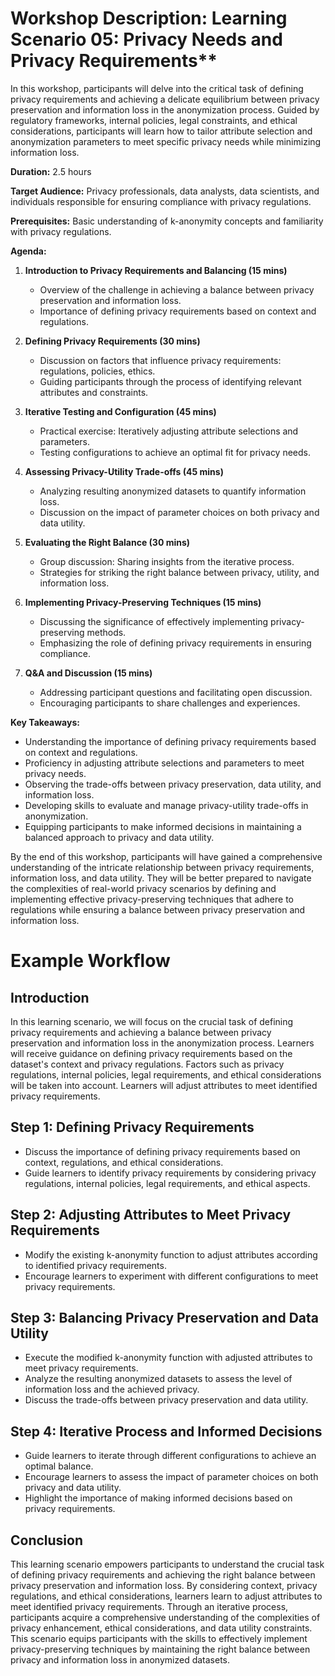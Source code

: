 # Workshop Description: Learning Scenario 05: Privacy Needs and Privacy Requirements**

In this workshop, participants will delve into the critical task of defining privacy requirements and achieving a delicate equilibrium between privacy preservation and information loss in the anonymization process. Guided by regulatory frameworks, internal policies, legal constraints, and ethical considerations, participants will learn how to tailor attribute selection and anonymization parameters to meet specific privacy needs while minimizing information loss.

**Duration:** 2.5 hours

**Target Audience:** Privacy professionals, data analysts, data scientists, and individuals responsible for ensuring compliance with privacy regulations.

**Prerequisites:** Basic understanding of k-anonymity concepts and familiarity with privacy regulations.

**Agenda:**

1.  **Introduction to Privacy Requirements and Balancing (15 mins)**
    
    -   Overview of the challenge in achieving a balance between privacy preservation and information loss.
    -   Importance of defining privacy requirements based on context and regulations.
2.  **Defining Privacy Requirements (30 mins)**
    
    -   Discussion on factors that influence privacy requirements: regulations, policies, ethics.
    -   Guiding participants through the process of identifying relevant attributes and constraints.
3.  **Iterative Testing and Configuration (45 mins)**
    
    -   Practical exercise: Iteratively adjusting attribute selections and parameters.
    -   Testing configurations to achieve an optimal fit for privacy needs.
4.  **Assessing Privacy-Utility Trade-offs (45 mins)**
    
    -   Analyzing resulting anonymized datasets to quantify information loss.
    -   Discussion on the impact of parameter choices on both privacy and data utility.
5.  **Evaluating the Right Balance (30 mins)**
    
    -   Group discussion: Sharing insights from the iterative process.
    -   Strategies for striking the right balance between privacy, utility, and information loss.
6.  **Implementing Privacy-Preserving Techniques (15 mins)**
    
    -   Discussing the significance of effectively implementing privacy-preserving methods.
    -   Emphasizing the role of defining privacy requirements in ensuring compliance.
7.  **Q&A and Discussion (15 mins)**
    
    -   Addressing participant questions and facilitating open discussion.
    -   Encouraging participants to share challenges and experiences.

**Key Takeaways:**

-   Understanding the importance of defining privacy requirements based on context and regulations.
-   Proficiency in adjusting attribute selections and parameters to meet privacy needs.
-   Observing the trade-offs between privacy preservation, data utility, and information loss.
-   Developing skills to evaluate and manage privacy-utility trade-offs in anonymization.
-   Equipping participants to make informed decisions in maintaining a balanced approach to privacy and data utility.

By the end of this workshop, participants will have gained a comprehensive understanding of the intricate relationship between privacy requirements, information loss, and data utility. They will be better prepared to navigate the complexities of real-world privacy scenarios by defining and implementing effective privacy-preserving techniques that adhere to regulations while ensuring a balance between privacy preservation and information loss.

# Example Workflow

## Introduction
In this learning scenario, we will focus on the crucial task of defining privacy requirements and achieving a balance between privacy preservation and information loss in the anonymization process. Learners will receive guidance on defining privacy requirements based on the dataset's context and privacy regulations. Factors such as privacy regulations, internal policies, legal requirements, and ethical considerations will be taken into account. Learners will adjust attributes to meet identified privacy requirements.

## Step 1: Defining Privacy Requirements
- Discuss the importance of defining privacy requirements based on context, regulations, and ethical considerations.
- Guide learners to identify privacy requirements by considering privacy regulations, internal policies, legal requirements, and ethical aspects.

## Step 2: Adjusting Attributes to Meet Privacy Requirements
- Modify the existing k-anonymity function to adjust attributes according to identified privacy requirements.
- Encourage learners to experiment with different configurations to meet privacy requirements.

## Step 3: Balancing Privacy Preservation and Data Utility
- Execute the modified k-anonymity function with adjusted attributes to meet privacy requirements.
- Analyze the resulting anonymized datasets to assess the level of information loss and the achieved privacy.
- Discuss the trade-offs between privacy preservation and data utility.

## Step 4: Iterative Process and Informed Decisions
- Guide learners to iterate through different configurations to achieve an optimal balance.
- Encourage learners to assess the impact of parameter choices on both privacy and data utility.
- Highlight the importance of making informed decisions based on privacy requirements.

## Conclusion
This learning scenario empowers participants to understand the crucial task of defining privacy requirements and achieving the right balance between privacy preservation and information loss. By considering context, privacy regulations, and ethical considerations, learners learn to adjust attributes to meet identified privacy requirements. Through an iterative process, participants acquire a comprehensive understanding of the complexities of privacy enhancement, ethical considerations, and data utility constraints. This scenario equips participants with the skills to effectively implement privacy-preserving techniques by maintaining the right balance between privacy and information loss in anonymized datasets.
